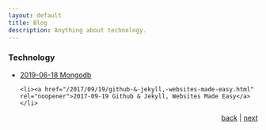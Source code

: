 ```yaml
---
layout: default
title: Blog
description: Anything about technology.
---
```


<h3>Technology</h3>
<ul>
	<li><a href="/2019/06/18/mongodb.html" rel="noopener">2019-06-18 Mongodb</a></li>
		
	<li><a href="/2017/09/19/github-&-jekyll,-websites-made-easy.html" rel="noopener">2017-09-19 Github & Jekyll, Websites Made Easy</a></li>
</ul>

<p style="text-align: right;">
<a href="community">back</a> | <a href="news">next</a> 